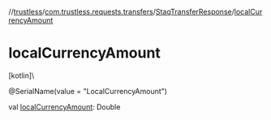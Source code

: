 //[trustless](../../../index.md)/[com.trustless.requests.transfers](../index.md)/[StaqTransferResponse](index.md)/[localCurrencyAmount](local-currency-amount.md)

# localCurrencyAmount

[kotlin]\

@SerialName(value = &quot;LocalCurrencyAmount&quot;)

val [localCurrencyAmount](local-currency-amount.md): Double
